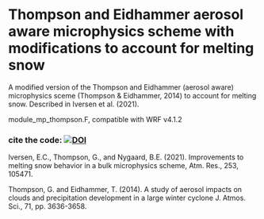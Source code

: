 # Thompson and Eidhammer aerosol aware microphysics scheme with modifications to account for melting snow

A modified version of the Thompson and Eidhammer (aerosol aware) microphysics sceme (Thompson & Eidhammer, 2014) to account for melting snow.
Described in Iversen et al. (2021).

module_mp_thompson.F, compatible with WRF v4.1.2

### cite the code: [![DOI](https://zenodo.org/badge/426696845.svg)](https://zenodo.org/badge/latestdoi/426696845)

Iversen, E.C., Thompson, G., and Nygaard, B.E. (2021). Improvements to melting snow behavior in a bulk microphysics scheme, Atm. Res.,
253, 105471.

Thompson, G. and Eidhammer, T. (2014). A study of aerosol impacts on clouds and precipitation development in a large winter cyclone
J. Atmos. Sci., 71, pp. 3636-3658.
